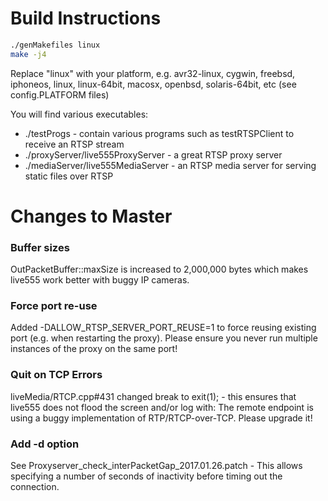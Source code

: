 # Build Instructions

```bash
./genMakefiles linux
make -j4
```

Replace "linux" with your platform, e.g. avr32-linux, cygwin, freebsd, iphoneos, linux, linux-64bit, macosx, openbsd, solaris-64bit, etc (see config.PLATFORM files)

You will find various executables:

 * ./testProgs - contain various programs such as testRTSPClient to receive an RTSP stream
 * ./proxyServer/live555ProxyServer - a great RTSP proxy server
 * ./mediaServer/live555MediaServer - an RTSP media server for serving static files over RTSP

# Changes to Master

### Buffer sizes
OutPacketBuffer::maxSize is increased to 2,000,000 bytes which makes live555 work better with buggy IP cameras.

### Force port re-use
Added -DALLOW_RTSP_SERVER_PORT_REUSE=1 to force reusing existing port (e.g. when restarting the proxy). Please ensure
you never run multiple instances of the proxy on the same port!

### Quit on TCP Errors
liveMedia/RTCP.cpp#431 changed break to exit(1); - this ensures that live555 does not flood the screen and/or log with:
The remote endpoint is using a buggy implementation of RTP/RTCP-over-TCP.  Please upgrade it!

### Add -d option
See Proxyserver_check_interPacketGap_2017.01.26.patch - This allows specifying a number of seconds of inactivity
before timing out the connection.